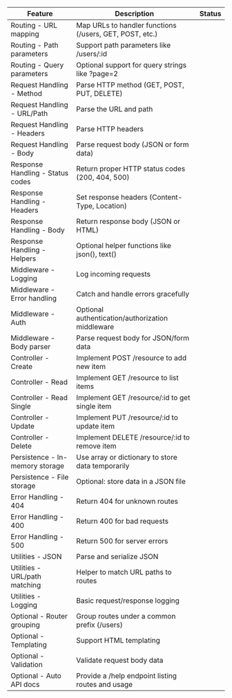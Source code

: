 | Feature | Description | Status |
|---------|-------------|--------|
| Routing - URL mapping | Map URLs to handler functions (/users, GET, POST, etc.) | |
| Routing - Path parameters | Support path parameters like /users/:id | |
| Routing - Query parameters | Optional support for query strings like ?page=2 | |
| Request Handling - Method | Parse HTTP method (GET, POST, PUT, DELETE) | |
| Request Handling - URL/Path | Parse the URL and path | |
| Request Handling - Headers | Parse HTTP headers | |
| Request Handling - Body | Parse request body (JSON or form data) | |
| Response Handling - Status codes | Return proper HTTP status codes (200, 404, 500) | |
| Response Handling - Headers | Set response headers (Content-Type, Location) | |
| Response Handling - Body | Return response body (JSON or HTML) | |
| Response Handling - Helpers | Optional helper functions like json(), text() | |
| Middleware - Logging | Log incoming requests | |
| Middleware - Error handling | Catch and handle errors gracefully | |
| Middleware - Auth | Optional authentication/authorization middleware | |
| Middleware - Body parser | Parse request body for JSON/form data | |
| Controller - Create | Implement POST /resource to add new item | |
| Controller - Read | Implement GET /resource to list items | |
| Controller - Read Single | Implement GET /resource/:id to get single item | |
| Controller - Update | Implement PUT /resource/:id to update item | |
| Controller - Delete | Implement DELETE /resource/:id to remove item | |
| Persistence - In-memory storage | Use array or dictionary to store data temporarily | |
| Persistence - File storage | Optional: store data in a JSON file | |
| Error Handling - 404 | Return 404 for unknown routes | |
| Error Handling - 400 | Return 400 for bad requests | |
| Error Handling - 500 | Return 500 for server errors | |
| Utilities - JSON | Parse and serialize JSON | |
| Utilities - URL/path matching | Helper to match URL paths to routes | |
| Utilities - Logging | Basic request/response logging | |
| Optional - Router grouping | Group routes under a common prefix (/users) | |
| Optional - Templating | Support HTML templating | |
| Optional - Validation | Validate request body data | |
| Optional - Auto API docs | Provide a /help endpoint listing routes and usage | |
